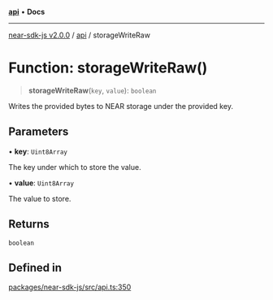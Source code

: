 [**api**](../README.md) • **Docs**

***

[near-sdk-js v2.0.0](../../packages.md) / [api](../README.md) / storageWriteRaw

# Function: storageWriteRaw()

> **storageWriteRaw**(`key`, `value`): `boolean`

Writes the provided bytes to NEAR storage under the provided key.

## Parameters

• **key**: `Uint8Array`

The key under which to store the value.

• **value**: `Uint8Array`

The value to store.

## Returns

`boolean`

## Defined in

[packages/near-sdk-js/src/api.ts:350](https://github.com/dim-daskalov/near-sdk-js/blob/d72c9c5d6e6863e8c60ad0aa42a57e43d9805f07/packages/near-sdk-js/src/api.ts#L350)
